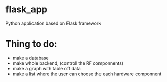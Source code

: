 # flask_app
Python application based on Flask framework

# Thing to do:
- make a database 
- make whole backend, (controll the RF componnents)
- make a graph with table off data
- make a list where the user can choose the each hardware componnent

